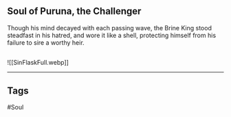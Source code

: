 ## Soul of Puruna, the Challenger
Though his mind decayed with each passing wave,
the Brine King stood steadfast in his hatred,
and wore it like a shell, protecting himself
from his failure to sire a worthy heir.

##
![[SinFlaskFull.webp]]

---
## Tags
#Soul